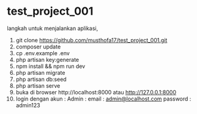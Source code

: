 # test_project_001
 langkah untuk menjalankan aplikasi,
 1. git clone https://github.com/musthofa17/test_project_001.git
 2. composer update
 3. cp .env.example .env
 4. php artisan key:generate
 5. npm install && npm run dev
 6. php artisan migrate
 7. php artisan db:seed
 8. php artisan serve
 9. buka di browser http://localhost:8000 atau http://127.0.0.1:8000
 10. login dengan akun :
     Admin :
     email : admin@localhost.com
     password : admin123

